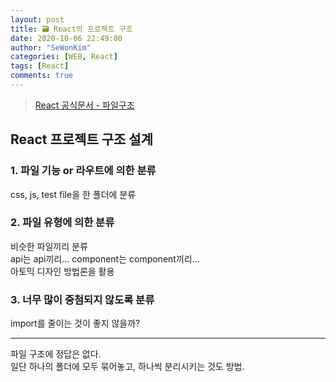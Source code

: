```yaml
---
layout: post
title: 🗃 React의 프로젝트 구조
date: 2020-10-06 22:49:00
author: "SeWonKim"
categories: [WEB, React]
tags: [React]
comments: true
---
```


> [React 공식문서 - 파일구조](https://ko.reactjs.org/docs/faq-structure.html)

## React 프로젝트 구조 설계

### 1. 파일 기능 or 라우트에 의한 분류

css, js, test file을 한 폴더에 분류

### 2. 파일 유형에 의한 분류

비슷한 파일끼리 분류  
api는 api끼리... component는 component끼리...  
아토믹 디자인 방법론을 활용

### 3. 너무 많이 중첨되지 않도록 분류

import를 줄이는 것이 좋지 않을까?

---

파일 구조에 정답은 없다.  
일단 하나의 폴더에 모두 묶어놓고, 하나씩 분리시키는 것도 방법.
